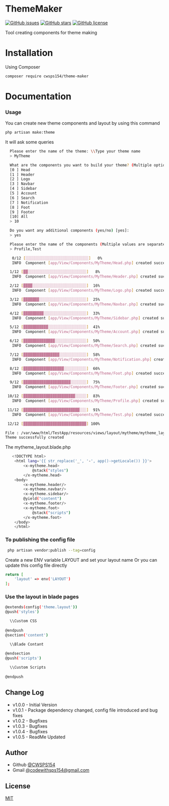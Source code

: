 # ThemeMaker
<a href="https://github.com/CWSPS154/ThemeMaker/issues"><img alt="GitHub issues" src="https://img.shields.io/github/issues/CWSPS154/bootstrap-ui-components"></a>
<a href="https://github.com/CWSPS154/ThemeMaker/stargazers"><img alt="GitHub stars" src="https://img.shields.io/github/stars/CWSPS154/bootstrap-ui-components"></a>
<a href="https://github.com/CWSPS154/ThemeMaker"><img alt="GitHub license" src="https://img.shields.io/github/license/CWSPS154/bootstrap-ui-components"></a>

Tool creating components for theme making
# Installation
Using Composer
```bash
composer require cwsps154/theme-maker
```
# Documentation

### Usage
You can create new theme components and layout by using this command
```bash
php artisan make:theme
```
It will ask some queries
```bash
  Please enter the name of the theme: \\Type your theme name
  > MyTheme
```
```bash
  What are the components you want to build your theme? (Multiple options are separate by comma) [All]:
  [0 ] Head
  [1 ] Header
  [2 ] Logo
  [3 ] Navbar
  [4 ] Sidebar
  [5 ] Account
  [6 ] Search
  [7 ] Notification
  [8 ] Foot
  [9 ] Footer
  [10] All
  > 10
```
```bash
  Do you want any additional components (yes/no) [yes]:
  > yes
```
```bash
  Please enter the name of the components (Multiple values are separate by comma):
  > Profile,Test
```
```bash
   0/12 [░░░░░░░░░░░░░░░░░░░░░░░░░░░░]   0%
   INFO  Component [app/View/Components/MyTheme/Head.php] created successfully.  

  1/12 [▓▓░░░░░░░░░░░░░░░░░░░░░░░░░░]   8%
   INFO  Component [app/View/Components/MyTheme/Header.php] created successfully.  

  2/12 [▓▓▓▓░░░░░░░░░░░░░░░░░░░░░░░░]  16%
   INFO  Component [app/View/Components/MyTheme/Logo.php] created successfully.  

  3/12 [▓▓▓▓▓▓▓░░░░░░░░░░░░░░░░░░░░░]  25%
   INFO  Component [app/View/Components/MyTheme/Navbar.php] created successfully.  

  4/12 [▓▓▓▓▓▓▓▓▓░░░░░░░░░░░░░░░░░░░]  33%
   INFO  Component [app/View/Components/MyTheme/Sidebar.php] created successfully.  

  5/12 [▓▓▓▓▓▓▓▓▓▓▓░░░░░░░░░░░░░░░░░]  41%
   INFO  Component [app/View/Components/MyTheme/Account.php] created successfully.  

  6/12 [▓▓▓▓▓▓▓▓▓▓▓▓▓▓░░░░░░░░░░░░░░]  50%
   INFO  Component [app/View/Components/MyTheme/Search.php] created successfully.  

  7/12 [▓▓▓▓▓▓▓▓▓▓▓▓▓▓▓▓░░░░░░░░░░░░]  58%
   INFO  Component [app/View/Components/MyTheme/Notification.php] created successfully.  

  8/12 [▓▓▓▓▓▓▓▓▓▓▓▓▓▓▓▓▓▓░░░░░░░░░░]  66%
   INFO  Component [app/View/Components/MyTheme/Foot.php] created successfully.  

  9/12 [▓▓▓▓▓▓▓▓▓▓▓▓▓▓▓▓▓▓▓▓▓░░░░░░░]  75%
   INFO  Component [app/View/Components/MyTheme/Footer.php] created successfully.  

 10/12 [▓▓▓▓▓▓▓▓▓▓▓▓▓▓▓▓▓▓▓▓▓▓▓░░░░░]  83%
   INFO  Component [app/View/Components/MyTheme/Profile.php] created successfully.  

 11/12 [▓▓▓▓▓▓▓▓▓▓▓▓▓▓▓▓▓▓▓▓▓▓▓▓▓░░░]  91%
   INFO  Component [app/View/Components/MyTheme/Test.php] created successfully.  

 12/12 [▓▓▓▓▓▓▓▓▓▓▓▓▓▓▓▓▓▓▓▓▓▓▓▓▓▓▓▓] 100%

File : /var/www/html/TestApp/resources/views/layout/mytheme/mytheme_layout.blade.php created
Theme successfully created

```
The mytheme_layout.blade.php
```bash
   <!DOCTYPE html>
    <html lang='{{ str_replace('_', '-', app()->getLocale()) }}'>
        <x-mytheme.head>
            @stack("styles")
        </x-mytheme.head>
    <body>
        <x-mytheme.header/>
        <x-mytheme.navbar/>
        <x-mytheme.sidebar/>
        @yield("content")
        <x-mytheme.footer/>
        <x-mytheme.foot>
            @stack("scripts")
        </x-mytheme.foot>
    </body>
    </html>
```
### To publishing the config file
```bash
 php artisan vendor:publish --tag=config
```
Create a new ENV variable LAYOUT and set your layout name Or you can update this config file directly
```bash
return [
    'layout' => env('LAYOUT')
];
```
### Use the layout in blade pages
```bash
@extends(config('theme.layout'))
@push('styles')

  \\Custom CSS
  
@endpush
@section('content')

  \\Blade Contant
  
@endsection
@push('scripts')

  \\Custom Scripts
  
@endpush
```

## Change Log
- v1.0.0 - Initial Version
- v1.0.1 - Package dependency changed, config file introduced and bug fixes
- v1.0.2 - Bugfixes
- v1.0.3 - Bugfixes
- v1.0.4 - Bugfixes
- v1.0.5 - ReadMe Updated

## Author

- Github [@CWSPS154](https://www.github.com/CWSPS154)
- Gmail [@codewithsps154@gmail.com](mailto:codewithsps154@gmail.com)
## License

[MIT](https://github.com/CWSPS154/ThemeMaker/blob/main/LICENSE)
